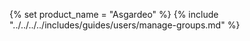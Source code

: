 {% set product_name = "Asgardeo" %}
{% include "../../../../includes/guides/users/manage-groups.md" %}